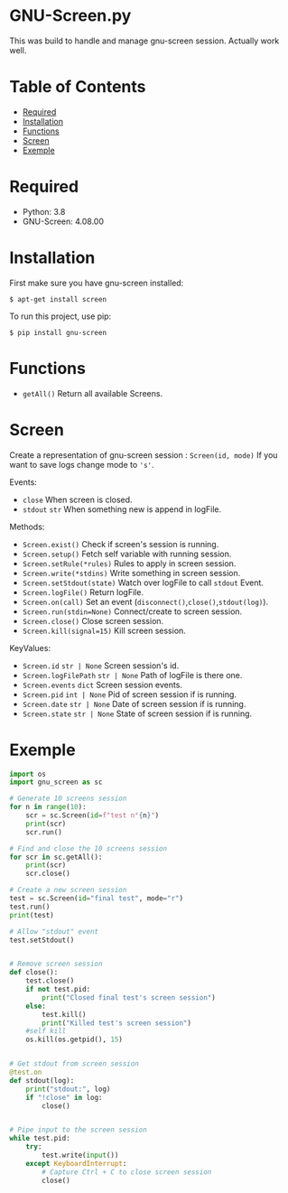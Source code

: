 # GNU-Screen.py

This was build to handle and manage gnu-screen session. Actually work well.

# Table of Contents

* [Required](#required)
* [Installation](#installation)
* [Functions](#functions)
* [Screen](#screen)
* [Exemple](#exemple)

# Required

 * Python: 3.8
 * GNU-Screen: 4.08.00

# Installation

First make sure you have gnu-screen installed:
```
$ apt-get install screen
```

To run this project, use pip:
```
$ pip install gnu-screen
```

# Functions
  
- `getAll()` Return all available Screens.

# Screen

Create a representation of gnu-screen session : `Screen(id, mode)`
If you want to save logs change mode to `'s'`.

Events:
- `close` When screen is closed.
- `stdout` `str` When something new is append in logFile.

Methods:
- `Screen.exist()` Check if screen's session is running.
- `Screen.setup()` Fetch self variable with running session.
- `Screen.setRule(*rules)` Rules to apply in screen session.
- `Screen.write(*stdins)` Write something in screen session.
- `Screen.setStdout(state)` Watch over logFile to call `stdout` Event.
- `Screen.logFile()` Return logFile.
- `Screen.on(call)` Set an event (`disconnect()`,`close()`,`stdout(log)`).
- `Screen.run(stdin=None)` Connect/create to screen session.
- `Screen.close()` Close screen session.
- `Screen.kill(signal=15)` Kill screen session.

KeyValues:
- `Screen.id` `str | None` Screen session's id.
- `Screen.logFilePath` `str | None` Path of logFile is there one.
- `Screen.events` `dict` Screen session events.
- `Screen.pid` `int | None` Pid of screen session if is running.
- `Screen.date` `str | None` Date of screen session if is running.
- `Screen.state` `str | None` State of screen session if is running.

# Exemple

```py
import os
import gnu_screen as sc

# Generate 10 screens session
for n in range(10):
    scr = sc.Screen(id=f"test n°{n}")
    print(scr)
    scr.run()

# Find and close the 10 screens session
for scr in sc.getAll():
    print(scr)
    scr.close()

# Create a new screen session
test = sc.Screen(id="final test", mode="r")
test.run()
print(test)

# Allow "stdout" event
test.setStdout()


# Remove screen session
def close():
    test.close()
    if not test.pid:
        print("Closed final test's screen session")
    else:
        test.kill()
        print("Killed test's screen session")
    #self kill
    os.kill(os.getpid(), 15)


# Get stdout from screen session
@test.on
def stdout(log):
    print("stdout:", log)
    if "!close" in log:
        close()


# Pipe input to the screen session
while test.pid:
    try:
        test.write(input())
    except KeyboardInterrupt:
        # Capture Ctrl + C to close screen session
        close()
```

